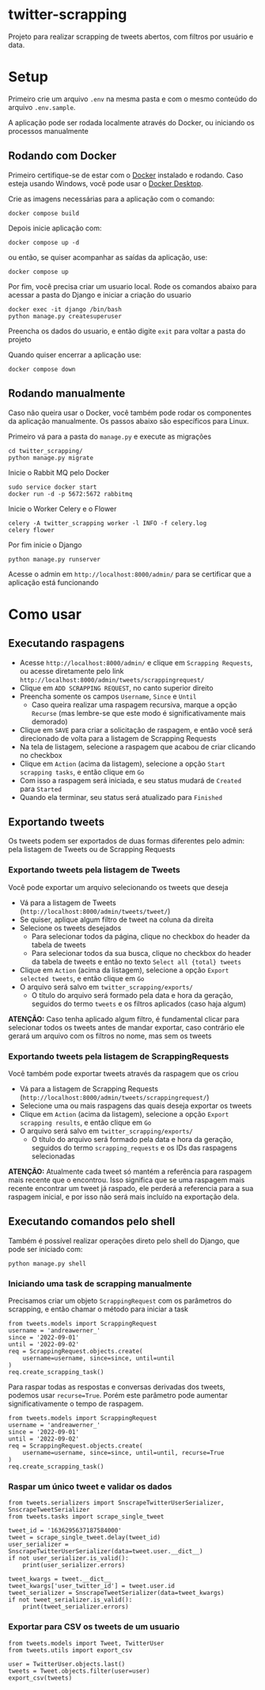 # twitter-scrapping

Projeto para realizar scrapping de tweets abertos, com filtros por usuário e data.

# Setup

Primeiro crie um arquivo `.env` na mesma pasta e com o mesmo conteúdo do arquivo `.env.sample`.

A aplicação pode ser rodada localmente através do Docker, ou iniciando os processos manualmente

## Rodando com Docker

Primeiro certifique-se de estar com o [Docker](https://docs.docker.com/engine/) instalado e rodando. Caso esteja usando Windows, você pode usar o [Docker Desktop](https://docs.docker.com/desktop/install/windows-install/).

Crie as imagens necessárias para a aplicação com o comando:
```
docker compose build
```

Depois inicie aplicação com:
```
docker compose up -d
```
ou então, se quiser acompanhar as saídas da aplicação, use:
```
docker compose up
```

Por fim, você precisa criar um usuario local.
Rode os comandos abaixo para acessar a pasta do Django e iniciar a criação do usuario
```
docker exec -it django /bin/bash
python manage.py createsuperuser
```
Preencha os dados do usuario, e então digite `exit` para voltar a pasta do projeto


Quando quiser encerrar a aplicação use:
```
docker compose down
```

## Rodando manualmente
Caso não queira usar o Docker, você também pode rodar os componentes da aplicação manualmente. 
Os passos abaixo são específicos para Linux.

Primeiro vá para a pasta do `manage.py` e execute as migrações
```
cd twitter_scrapping/
python manage.py migrate
```

Inicie o Rabbit MQ pelo Docker
```
sudo service docker start
docker run -d -p 5672:5672 rabbitmq
```

Inicie o Worker Celery e o Flower
```
celery -A twitter_scrapping worker -l INFO -f celery.log
celery flower
```

Por fim inicie o Django
```
python manage.py runserver
```

Acesse o admin em `http://localhost:8000/admin/` para se certificar que a aplicação está funcionando

# Como usar

## Executando raspagens
- Acesse `http://localhost:8000/admin/` e clique em `Scrapping Requests`, ou acesse diretamente pelo link `http://localhost:8000/admin/tweets/scrappingrequest/`
- Clique em `ADD SCRAPPING REQUEST`, no canto superior direito
- Preencha somente os campos `Username`, `Since` e `Until`
    - Caso queira realizar uma raspagem recursiva, marque a opção `Recurse` (mas lembre-se que este modo é significativamente mais demorado)
- Clique em `SAVE` para criar a solicitação de raspagem, e então você será direcionado de volta para a listagem de Scrapping Requests
- Na tela de listagem, selecione a raspagem que acabou de criar clicando no checkbox
- Clique em `Action` (acima da listagem), selecione a opção `Start scrapping tasks`, e então clique em `Go`
- Com isso a raspagem será iniciada, e seu status mudará de `Created` para `Started`
- Quando ela terminar, seu status será atualizado para `Finished`

## Exportando tweets

Os tweets podem ser exportados de duas formas diferentes pelo admin: pela listagem de Tweets ou de Scrapping Requests

### Exportando tweets pela listagem de Tweets
Você pode exportar um arquivo selecionando os tweets que deseja

- Vá para a listagem de Tweets (`http://localhost:8000/admin/tweets/tweet/`)
- Se quiser, aplique algum filtro de tweet na coluna da direita
- Selecione os tweets desejados
    - Para selecionar todos da página, clique no checkbox do header da tabela de tweets
    - Para selecionar todos da sua busca, clique no checkbox do header da tabela de tweets e então no texto `Select all {total} tweets`
- Clique em `Action` (acima da listagem), selecione a opção `Export selected tweets`, e então clique em `Go`
- O arquivo será salvo em `twitter_scrapping/exports/`
    - O título do arquivo será formado pela data e hora da geração, seguidos do termo `tweets` e os filtros aplicados (caso haja algum)

**ATENÇÃO:** Caso tenha aplicado algum filtro, é fundamental clicar para selecionar todos os tweets antes de mandar exportar, caso contrário ele gerará um arquivo com os filtros no nome, mas sem os tweets

### Exportando tweets pela listagem de ScrappingRequests

Você também pode exportar tweets através da raspagem que os criou
- Vá para a listagem de Scrapping Requests (`http://localhost:8000/admin/tweets/scrappingrequest/`)
- Selecione uma ou mais raspagens das quais deseja exportar os tweets
- Clique em `Action` (acima da listagem), selecione a opção `Export scrapping results`, e então clique em `Go`
- O arquivo será salvo em `twitter_scrapping/exports/`
    - O título do arquivo será formado pela data e hora da geração, seguidos do termo `scrapping_requests` e os IDs das raspagens selecionadas

**ATENÇÃO:** Atualmente cada tweet só mantém a referência para raspagem mais recente que o encontrou. Isso significa que se uma raspagem mais recente encontrar um tweet já raspado, ele perderá a referencia para a sua raspagem inicial, e por isso não será mais incluído na exportação dela.


## Executando comandos pelo shell

Também é possível realizar operações direto pelo shell do Django, que pode ser iniciado com:
```
python manage.py shell
```

### Iniciando uma task de scrapping manualmente

Precisamos criar um objeto `ScrappingRequest` com os parâmetros do scrapping, e então chamar o método para iniciar a task
```
from tweets.models import ScrappingRequest
username = 'andreawerner_'
since = '2022-09-01'
until = '2022-09-02'
req = ScrappingRequest.objects.create(
    username=username, since=since, until=until
)
req.create_scrapping_task()
```

Para raspar todas as respostas e conversas derivadas dos tweets, podemos usar `recurse=True`.
Porém este parâmetro pode aumentar significativamente o tempo de raspagem.
```
from tweets.models import ScrappingRequest
username = 'andreawerner_'
since = '2022-09-01'
until = '2022-09-02'
req = ScrappingRequest.objects.create(
    username=username, since=since, until=until, recurse=True
)
req.create_scrapping_task()
```

### Raspar um único tweet e validar os dados
```
from tweets.serializers import SnscrapeTwitterUserSerializer, SnscrapeTweetSerializer
from tweets.tasks import scrape_single_tweet

tweet_id = '1636295637187584000'
tweet = scrape_single_tweet.delay(tweet_id)
user_serializer = SnscrapeTwitterUserSerializer(data=tweet.user.__dict__)
if not user_serializer.is_valid():
    print(user_serializer.errors)

tweet_kwargs = tweet.__dict__
tweet_kwargs['user_twitter_id'] = tweet.user.id
tweet_serializer = SnscrapeTweetSerializer(data=tweet_kwargs)
if not tweet_serializer.is_valid():
    print(tweet_serializer.errors)
```

### Exportar para CSV os tweets de um usuario
```
from tweets.models import Tweet, TwitterUser
from tweets.utils import export_csv

user = TwitterUser.objects.last()
tweets = Tweet.objects.filter(user=user)
export_csv(tweets)
```
